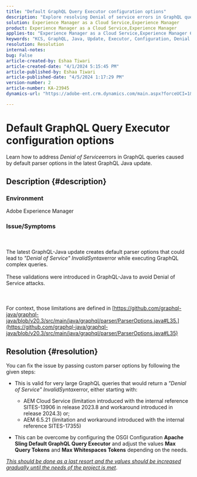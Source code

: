 ```yaml
---
title: "Default GraphQL Query Executor configuration options"
description: "Explore resolving Denial of service errors in GraphQL queries caused by default parser options."
solution: Experience Manager as a Cloud Service,Experience Manager
product: Experience Manager as a Cloud Service,Experience Manager
applies-to: "Experience Manager as a Cloud Service,Experience Manager 6.5"
keywords: "KCS, GraphQL, Java, Update, Executor, Configuration, Denial of service, OSGI Configuration, Apache Sling Default GraphQL Query, Max Query Tokens, Max Whitespaces Tokens"
resolution: Resolution
internal-notes: 
bug: False
article-created-by: Eshaa Tiwari
article-created-date: "4/1/2024 5:15:45 PM"
article-published-by: Eshaa Tiwari
article-published-date: "4/5/2024 1:17:29 PM"
version-number: 2
article-number: KA-23945
dynamics-url: "https://adobe-ent.crm.dynamics.com/main.aspx?forceUCI=1&pagetype=entityrecord&etn=knowledgearticle&id=7db89277-4bf0-ee11-904c-6045bd006b3d"

---
```

# Default GraphQL Query Executor configuration options


Learn how to address *Denial of Service*errors in GraphQL queries caused by default parser options in the latest GraphQL Java update.

## Description {#description}


### Environment

Adobe Experience Manager

### Issue/Symptoms
<br><br>The latest GraphQL-Java update creates default parser options that could lead to *"Denial of Service" InvalidSyntax*error while executing GraphQL complex queries. <br><br>These validations were introduced in GraphQL-Java to avoid Denial of Service attacks. <br><br> <br><br>For context, those limitations are defined in [https://github.com/graphql-java/graphql-java/blob/v20.3/src/main/java/graphql/parser/ParserOptions.java#L35.](https://github.com/graphql-java/graphql-java/blob/v20.3/src/main/java/graphql/parser/ParserOptions.java#L35)

## Resolution {#resolution}


You can fix the issue by passing custom parser options by following the given steps:

- This is valid for very large GraphQL queries that would return a *"Denial of Service" InvalidSyntax*error, either starting with:

    

    - AEM Cloud Service (limitation introduced with the internal reference SITES-13906 in release 2023.8 and workaround introduced in release 2024.3) or;
    - AEM 6.5.21 (limitation and workaround introduced with the internal reference SITES-17355)

        
- This can be overcome by configuring the OSGI Configuration <b>Apache Sling Default GraphQL Query Executor</b> and adjust the values <b>Max Query Tokens</b> and <b>Max Whitespaces Tokens</b> depending on the needs.


*<u>This should be done as a last resort and the values should be increased gradually until the needs of the project is met</u>*.
